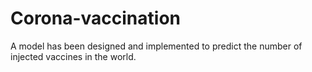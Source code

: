 # Corona-vaccination
A model has been designed and implemented to predict the number of injected vaccines in the world.
